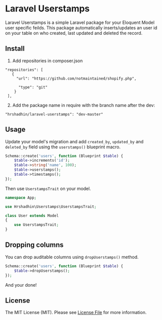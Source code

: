 # Laravel Userstamps

Laravel Userstamps is a simple Laravel package for your Eloquent Model user specific feilds.
This package automatically inserts/updates an user id on your table on who created, last updated and deleted the record.

## Install
1. Add repositories in composer.json

```
"repositories": [
   {
     "url": "https://github.com/notmaintained/shopify.php",

      "type": "git"
    }
 ],
```
2. Add the package name in require with the branch name after the dev:
```
"hrshadhin/laravel-userstamps": "dev-master"
```


## Usage

Update your model's migration and add `created_by`, `updated_by` and `deleted_by` field using the `userstamps()` blueprint macro.

```php
Schema::create('users', function (Blueprint $table) {
    $table->increments('id');
    $table->string('name', 100);
    $table->userstamps();
    $table->timestamps();
});
```

Then use `UserstampsTrait` on your model.

``` php
namespace App;

use Hrshadhin\Userstamps\UserstampsTrait;

class User extends Model
{
    use UserstampsTrait;
}
```

## Dropping columns

You can drop auditable columns using `dropUserstamps()` method.

```php
Schema::create('users', function (Blueprint $table) {
    $table->dropUserstamps();
});
```

And your done!


## License

The MIT License (MIT). Please see [License File](LICENSE.md) for more information.